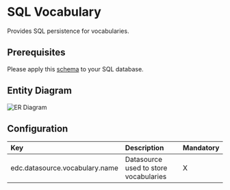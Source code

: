 # SQL Vocabulary

Provides SQL persistence for vocabularies.

## Prerequisites

Please apply this [schema](docs/schema.sql) to your SQL database.

## Entity Diagram

![ER Diagram](//https://www.plantuml.com/plantuml/png/RSun2iCm38NXtQVGNCW5GWZ9MBeKUe2YsY9riIMGbO0flNj3GeT0r-_zmnkAeTgSaoEsQ1Ke-FiY7XzpGgtmTW0dYA65OXfvWgwxNlf-Ko_Cv4tq_7TcpFJplKUZIRGUy5M4R_v96O-jqbg7qLf8ibdJk8yRYCDwzWi0)
<!--
```plantuml
@startuml
entity edc_vocabulary {
  * id: string <<PK>>
  * connectorId: string <<PK>>
  * name: string
  * category: string
  * jsonSchema: string
  * createdAt: long
  --
}
@enduml
```
-->

## Configuration

| Key | Description | Mandatory | 
|:---|:---|---|
| edc.datasource.vocabulary.name | Datasource used to store vocabularies | X |

